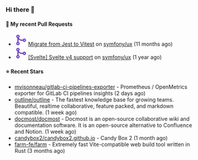 ### Hi there 👋

#### 🔨 My recent Pull Requests

- ![](./assets/pr-merged.svg) [Migrate from Jest to Vitest](https://github.com/symfony/ux/pull/1202) on [symfony/ux](https://github.com/symfony/ux) (11 months ago)
- ![](./assets/pr-merged.svg) [[Svelte] Svelte v4 support](https://github.com/symfony/ux/pull/1018) on [symfony/ux](https://github.com/symfony/ux) (1 year ago)

#### ⭐ Recent Stars

- [mvisonneau/gitlab-ci-pipelines-exporter](https://github.com/mvisonneau/gitlab-ci-pipelines-exporter) - Prometheus / OpenMetrics exporter for GitLab CI pipelines insights (2 days ago)
- [outline/outline](https://github.com/outline/outline) - The fastest knowledge base for growing teams. Beautiful, realtime collaborative, feature packed, and markdown compatible. (1 week ago)
- [docmost/docmost](https://github.com/docmost/docmost) - Docmost is an open-source collaborative wiki and documentation software. It is an open-source alternative to Confluence and Notion. (1 week ago)
- [candybox2/candybox2.github.io](https://github.com/candybox2/candybox2.github.io) - Candy Box 2 (1 month ago)
- [farm-fe/farm](https://github.com/farm-fe/farm) - Extremely fast Vite-compatible web build tool written in Rust (3 months ago)